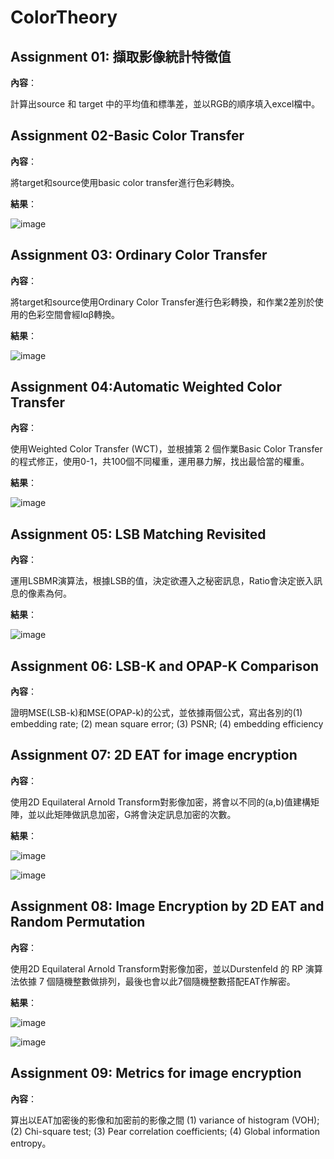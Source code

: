 # ColorTheory

## Assignment 01: 擷取影像統計特徵值

**內容**：

計算出source 和 target 中的平均值和標準差，並以RGB的順序填入excel檔中。

## Assignment 02-Basic Color Transfer

**內容**：

將target和source使用basic color transfer進行色彩轉換。

**結果**：

![image](https://github.com/user-attachments/assets/fde7b0c3-07f0-4d76-822a-5f5b8ad8885e)

## Assignment 03: Ordinary Color Transfer

**內容**：

將target和source使用Ordinary Color Transfer進行色彩轉換，和作業2差別於使用的色彩空間會經lαβ轉換。

**結果**：
 
![image](https://github.com/user-attachments/assets/2a748ef7-bf9a-48b1-af31-60be5c814ba6)


## Assignment 04:Automatic Weighted Color Transfer

**內容**：

使用Weighted Color Transfer (WCT)，並根據第 2 個作業Basic Color Transfer 的程式修正，使用0-1，共100個不同權重，運用暴力解，找出最恰當的權重。

**結果**：

![image](https://github.com/user-attachments/assets/0f3430d0-0a9f-4495-aaf0-f39b49c0c249)


## Assignment 05: LSB Matching Revisited

**內容**：

運用LSBMR演算法，根據LSB的值，決定欲遷入之秘密訊息，Ratio會決定嵌入訊息的像素為何。

**結果**：

![image](https://github.com/user-attachments/assets/26024d6b-57be-45e5-8a73-11ef73a53fc5)

## Assignment 06: LSB-K and OPAP-K Comparison

**內容**：

證明MSE(LSB-k)和MSE(OPAP-k)的公式，並依據兩個公式，寫出各別的(1) embedding rate; (2) mean square error; (3) PSNR; (4) embedding efficiency



## Assignment 07: 2D EAT for image encryption

**內容**：

使用2D Equilateral Arnold Transform對影像加密，將會以不同的(a,b)值建構矩陣，並以此矩陣做訊息加密，G將會決定訊息加密的次數。

**結果**：

![image](https://github.com/user-attachments/assets/4a521875-abbf-410e-8e57-efbd04626315)

![image](https://github.com/user-attachments/assets/cfe8bb73-c135-4cc5-8118-73809fb4af7c)


## Assignment 08: Image Encryption by 2D EAT and Random Permutation

**內容**：

使用2D Equilateral Arnold Transform對影像加密，並以Durstenfeld 的 RP 演算法依據 7 個隨機整數做排列，最後也會以此7個隨機整數搭配EAT作解密。

**結果**：

![image](https://github.com/user-attachments/assets/0a65c919-4d46-491c-b83d-eda7bdd595b7)

![image](https://github.com/user-attachments/assets/e775198d-abe3-488a-a06b-b77c74338e63)

## Assignment 09: Metrics for image encryption

**內容**：

算出以EAT加密後的影像和加密前的影像之間 (1) variance of histogram (VOH); (2) Chi-square test; (3) Pear correlation coefficients; (4) Global information entropy。

